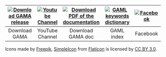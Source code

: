 
| [![Download GAMA release](https://github.com/gama-platform/gama/wiki/icons/save-file.png)](https://code.google.com/p/gama-platform/wiki/G__Downloads) | [![Youtube Channel](https://github.com/gama-platform/gama/wiki/icons/youtube.png)](http://www.youtube.com/channel/UCWJ1kWGDDI-9u2f2uD0gcaQ) | [![Download PDF of the documentation](https://github.com/gama-platform/gama/wiki/icons/pdf.png)](https://github.com/gama-platform/gama/wiki/pdf/GAMA%201.6.1%20Documentation.pdf) | [![GAML keywords dictionary](https://github.com/gama-platform/gama/wiki/icons/dictionary.png)](https://github.com/gama-platform/gama/wiki/G__Index) | [![Facebook](https://github.com/gama-platform/gama/wiki/icons/facebook.png)](https://www.facebook.com/GamaPlatform)
| :-----------: |:---------------:| :---------------:|:----------:| :------: |
| Download GAMA | YouTube Channel | Download GAMA doc| GAML index | Facebook |



Icons made by [Freepik](http://www.flaticon.com/authors/freepik), [SimpleIcon](http://www.flaticon.com/authors/simpleicon) from [Flaticon](http://www.flaticon.com) is licensed by [CC BY 3.0](http://creativecommons.org/licenses/by/3.0/).